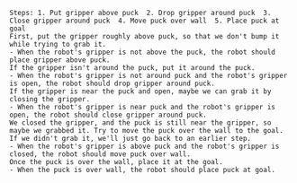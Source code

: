
    Steps: 1. Put gripper above puck  2. Drop gripper around puck  3. Close gripper around puck  4. Move puck over wall  5. Place puck at goal
    First, put the gripper roughly above puck, so that we don't bump it while trying to grab it.
    - When the robot's gripper is not above the puck, the robot should place gripper above puck.
    If the gripper isn't around the puck, put it around the puck.
    - When the robot's gripper is not around puck and the robot's gripper is open, the robot should drop gripper around puck.
    If the gripper is near the puck and open, maybe we can grab it by closing the gripper.
    - When the robot's gripper is near puck and the robot's gripper is open, the robot should close gripper around puck.
    We closed the gripper, and the puck is still near the gripper, so maybe we grabbed it. Try to move the puck over the wall to the goal. If we didn't grab it, we'll just go back to an earlier step.
    - When the robot's gripper is above puck and the robot's gripper is closed, the robot should move puck over wall.
    Once the puck is over the wall, place it at the goal.
    - When the puck is over wall, the robot should place puck at goal.